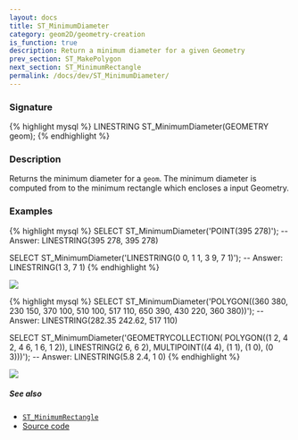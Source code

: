 ```yaml
---
layout: docs
title: ST_MinimumDiameter
category: geom2D/geometry-creation
is_function: true
description: Return a minimum diameter for a given Geometry
prev_section: ST_MakePolygon
next_section: ST_MinimumRectangle
permalink: /docs/dev/ST_MinimumDiameter/
---
```


### Signature

{% highlight mysql %}
LINESTRING ST_MinimumDiameter(GEOMETRY geom);
{% endhighlight %}

### Description
Returns the minimum diameter for a `geom`.
The minimum diameter is computed from to the minimum rectangle which encloses a input
Geometry.

### Examples

{% highlight mysql %}
SELECT ST_MinimumDiameter('POINT(395 278)');
-- Answer: LINESTRING(395 278, 395 278)

SELECT ST_MinimumDiameter('LINESTRING(0 0, 1 1, 3 9, 7 1)');
-- Answer: LINESTRING(1 3, 7 1)
{% endhighlight %}

<img class="displayed" src="../ST_MinimumDiameter_1.png"/>

{% highlight mysql %}
SELECT ST_MinimumDiameter('POLYGON((360 380, 230 150, 370 100,
                                    510 100, 517 110, 650 390,
                                    430 220, 360 380))');
-- Answer: LINESTRING(282.35 242.62, 517 110)

SELECT ST_MinimumDiameter('GEOMETRYCOLLECTION(
                      POLYGON((1 2, 4 2, 4 6, 1 6, 1 2)),
                      LINESTRING(2 6, 6 2),
                      MULTIPOINT((4 4), (1 1), (1 0), (0 3)))');
-- Answer: LINESTRING(5.8 2.4, 1 0)
{% endhighlight %}

<img class="displayed" src="../ST_MinimumDiameter_2.png"/>

##### See also

* [`ST_MinimumRectangle`](../ST_MinimumRectangle)
* <a href="https://github.com/irstv/H2GIS/blob/a8e61ea7f1953d1bad194af926a568f7bc9aac96/h2spatial-ext/src/main/java/org/h2gis/h2spatialext/function/spatial/properties/ST_MinimumDiameter.java" target="_blank">Source code</a>

